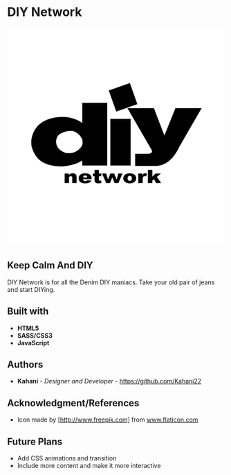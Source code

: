# DIY Network

![DIY Network Logo](public/images/diy_logo.svg.png)

## Keep Calm And DIY


DIY Network is for all the Denim DIY maniacs. Take your old pair of jeans and start DIYing.


## Built with
* **HTML5**
* **SASS/CSS3**
* **JavaScript**

## Authors

* **Kahani** - *Designer and Developer* - https://github.com/Kahani22


## Acknowledgment/References
* Icon made by [http://www.freepik.com] from www.flaticon.com

## Future Plans
- Add CSS animations and transition
- Include more content and make it more interactive
